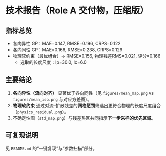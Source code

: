 
# 技术报告（Role A 交付物，压缩版）

## 指标总览
- 各向异性 GP：MAE=0.147, RMSE=0.196, CRPS=0.122
- 各向同性 GP：MAE=0.166, RMSE=0.238, CRPS=0.129
- 物理软约束（最优组合）→ RMSE=0.156, 物理残差RMS=0.021, 评分=0.166
  - 选取的长度尺度：lp=30.0, lc=6.0

## 主要结论
1. **各向异性（流向对齐）** 显著优于各向同性（见 `figures/mean_map.png` vs `figures/mean_iso.png` 与对应方差图）。
2. **物理软约束** 通过对流–扩散残差的**网格惩罚**筛选出更符合物理的长度尺度组合（`physics_residual.png`）。
3. 不确定性图（`std_map.png`）与残差热区共同指示**下一步采样的优先区域**。

## 可复现说明
见 `README.md` 的“一键复现”与“参数扫描”部分。
